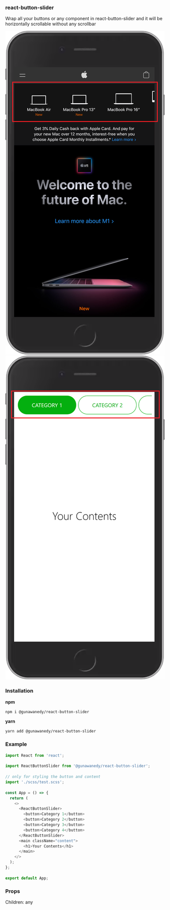### react-button-slider

Wrap all your buttons or any component in react-button-slider and it will be horizontally scrollable without any scrollbar

![Example](imgs/a.png)
![Example1](imgs/b.png)

### Installation

**npm**

```bash
npm i @gunawanedy/react-button-slider
```

**yarn**

```bash
yarn add @gunawanedy/react-button-slider
```

### Example

```js
import React from 'react';

import ReactButtonSlider from '@gunawanedy/react-button-slider';

// only for styling the button and content
import './scss/test.scss';

const App = () => {
  return (
    <>
      <ReactButtonSlider>
        <button>Category 1</button>
        <button>Category 2</button>
        <button>Category 3</button>
        <button>Category 4</button>
      </ReactButtonSlider>
      <main className="content">
        <h1>Your Contents</h1>
      </main>
    </>
  );
};

export default App;
```

### Props

Children: any
